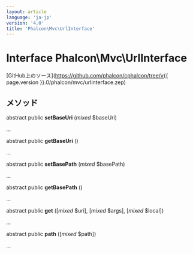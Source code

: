```yaml
---
layout: article
language: 'ja-jp'
version: '4.0'
title: 'Phalcon\Mvc\UrlInterface'
---
```

# Interface **Phalcon\Mvc\UrlInterface**

[GitHub上のソース](https://github.com/phalcon/cphalcon/tree/v{{ page.version }}.0/phalcon/mvc/urlinterface.zep)

## メソッド

abstract public **setBaseUri** (*mixed* $baseUri)

...

abstract public **getBaseUri** ()

...

abstract public **setBasePath** (*mixed* $basePath)

...

abstract public **getBasePath** ()

...

abstract public **get** ([*mixed* $uri], [*mixed* $args], [*mixed* $local])

...

abstract public **path** ([*mixed* $path])

...